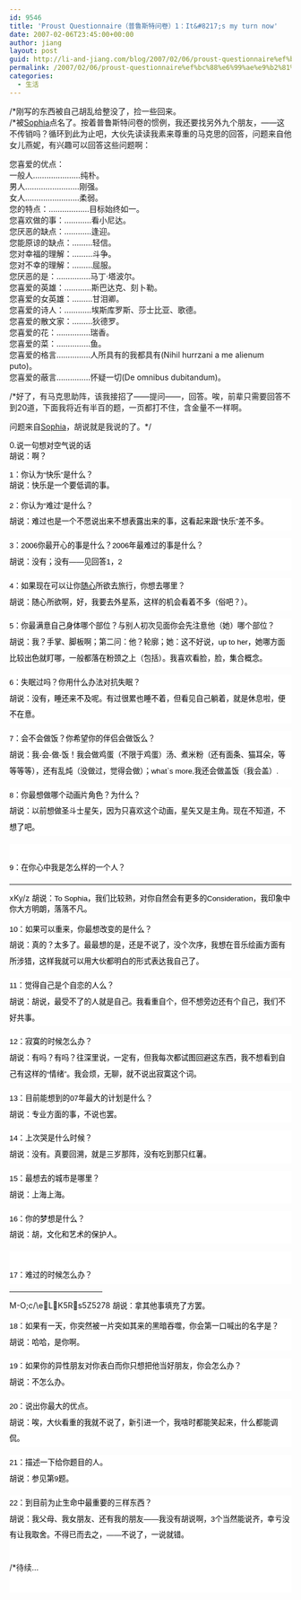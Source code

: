 ```yaml
---
id: 9546
title: 'Proust Questionnaire（普鲁斯特问卷）1：It&#8217;s my turn now'
date: 2007-02-06T23:45:00+00:00
author: jiang
layout: post
guid: http://li-and-jiang.com/blog/2007/02/06/proust-questionnaire%ef%bc%88%e6%99%ae%e9%b2%81%e6%96%af%e7%89%b9%e9%97%ae%e5%8d%b7%ef%bc%891%ef%bc%9aits-my-turn-now/
permalink: /2007/02/06/proust-questionnaire%ef%bc%88%e6%99%ae%e9%b2%81%e6%96%af%e7%89%b9%e9%97%ae%e5%8d%b7%ef%bc%891%ef%bc%9aits-my-turn-now/
categories:
  - 生活
---
```

/*刚写的东西被自己胡乱给整没了，捡一些回来。  
/*被[Sophia](http://bbs.ss.pku.edu.cn/ss/?5278)点名了。按着普鲁斯特问卷的惯例，我还要找另外九个朋友，——这不传销吗？循环到此为止吧，大伙先读读我素来尊重的马克思的回答，问题来自他女儿燕妮，有兴趣可以回答这些问题啊：

您喜爱的优点：         
一般人…………………纯朴。         
男人……………………刚强。         
女人……………………柔弱。       
您的特点：………………目标始终如一。       
您喜欢做的事：…………看小尼达。       
您厌恶的缺点：…………逢迎。       
您能原谅的缺点：………轻信。       
您对幸福的理解：………斗争。       
您对不幸的理解：………屈服。       
您厌恶的是：……………马丁·塔波尔。       
您喜爱的英雄：…………斯巴达克、刻卜勒。       
您喜爱的女英雄：………甘泪卿。       
您喜爱的诗人：…………埃斯库罗斯、莎士比亚、歌德。       
您喜爱的散文家：………狄德罗。       
您喜爱的花：……………瑞香。       
您喜爱的菜：……………鱼。       
您喜爱的格言……………人所具有的我都具有(Nihil hurrzani a me alienum puto)。       
您喜爱的蔽言……………怀疑一切(De omnibus dubitandum)。

/*好了，有马克思助阵，该我接招了——提问——，回答。唉，前辈只需要回答不到20道，下面我将近有半百的题，一页都打不住，含金量不一样啊。

问题来自[Sophia](http://bbs.ss.pku.edu.cn/ss/?5278)，胡说就是我说的了。*/

0.<span style="font-size:10pt;color:black;font-family:宋体">说一句想对空气说的话<br /> 胡说：啊？</span><span style="font-size:10pt;color:black;font-family:Arial" lang="EN-US"></span><span style="font-size:10pt;color:black;font-family:宋体"></span><span style="font-size:10pt;color:black;font-family:Arial" lang="EN-US"></span><span style="font-size:10pt;color:black;font-family:宋体"></span><span style="font-size:10pt;color:black;font-family:宋体"></p> 

<p>
  </span><span style="font-size:10pt;color:black;font-family:Arial" lang="EN-US">1</span><span style="font-size:10pt;color:black;font-family:宋体">：你认为</span><span style="font-size:10pt;color:black;font-family:Arial" lang="EN-US">“</span><span style="font-size:10pt;color:black;font-family:宋体">快乐</span><span style="font-size:10pt;color:black;font-family:Arial" lang="EN-US">”</span><span style="font-size:10pt;color:black;font-family:宋体">是什么？<br /> 胡说：快乐是一个要低调的事。</span><b><span style="font-size:10pt;color:black;font-family:宋体"><br /> </span></b>
</p>

<p style="background:white none repeat scroll 0% 50%;line-height:21.6pt;text-align:left" align="left">
  <span style="font-size:10pt;color:black;font-family:Arial" lang="EN-US">2</span><span style="font-size:10pt;color:black;font-family:宋体">：你认为</span><span style="font-size:10pt;color:black;font-family:Arial" lang="EN-US">“</span><span style="font-size:10pt;color:black;font-family:宋体">难过</span><span style="font-size:10pt;color:black;font-family:Arial" lang="EN-US">”</span><span style="font-size:10pt;color:black;font-family:宋体">是什么？</span><span style="font-size:10pt;color:black;font-family:Arial" lang="EN-US"><br /></span><span style="display:none;font-size:10pt;color:black;font-family:宋体">北京大学软件与微电子学院超级博客</span><span style="display:none;font-size:10pt;color:black;font-family:Arial" lang="EN-US">G:w)]2T h‑j</span><span style="font-size:10pt;color:black;font-family:Arial" lang="EN-US">胡说：难过也是一个不愿说出来不想表露出来的事，这看起来跟“快乐”差不多。</span><span style="font-size:10pt;color:black;font-family:宋体"></span><span style="font-size:6.5pt;color:rgb(141, 141, 141);font-family:Arial"> <span lang="EN-US"></span></span>
</p>

<p style="background:white none repeat scroll 0% 50%;line-height:21.6pt;text-align:left" align="left">
  <span style="font-size:6.5pt;color:rgb(141, 141, 141);font-family:Arial" lang="EN-US"> </span>
</p>

<p style="background:white none repeat scroll 0% 50%;line-height:21.6pt;text-align:left" align="left">
  <span style="font-size:10pt;color:black;font-family:Arial" lang="EN-US">3</span><span style="font-size:10pt;color:black;font-family:宋体">：</span><span style="font-size:10pt;color:black;font-family:Arial" lang="EN-US">2006</span><span style="font-size:10pt;color:black;font-family:宋体">你最开心的事是什么？</span><span style="font-size:10pt;color:black;font-family:Arial" lang="EN-US">2006</span><span style="font-size:10pt;color:black;font-family:宋体">年最难过的事是什么？</span><span style="font-size:10pt;color:black;font-family:Arial" lang="EN-US"><br /><span style="display:none">w;S&#19;jmd6m5278</span></span><span style="font-size:10pt;color:black;font-family:Arial" lang="EN-US">胡说：没有；没有——见回答1，2</span><span style="font-size:10pt;color:black;font-family:宋体"></span><span style="font-size:10pt;color:black;font-family:Arial" lang="EN-US"></span>
</p>

<p style="background:white none repeat scroll 0% 50%;line-height:21.6pt;text-align:left" align="left">
  <span style="font-size:6.5pt;color:rgb(141, 141, 141);font-family:宋体" lang="EN-US"> </span>
</p>

<p style="background:white none repeat scroll 0% 50%;line-height:21.6pt;text-align:left" align="left">
  <span style="font-size:10pt;color:black;font-family:Arial" lang="EN-US">4</span><span style="font-size:10pt;color:black;font-family:宋体">：如果现在可以让你</span><span style="font-size:10pt;color:rgb(141, 141, 141);font-family:Arial" lang="EN-US"><a href="http://bbs.ss.pku.edu.cn/ss/index.php/7258/javascr%C4%ABpt:;"><span style="color:black;font-family:宋体" lang="EN-US"><span lang="EN-US">随心</span></span></a></span><span style="font-size:10pt;color:black;font-family:宋体">所欲去旅行，你想去哪里？</span><span style="font-size:10pt;color:black;font-family:Arial" lang="EN-US"><br /></span><span style="display:none;font-size:10pt;color:black;font-family:宋体">北京大学软件与微电子学院超级博客</span><span style="display:none;font-size:10pt;color:black;font-family:Arial" lang="EN-US">%x8Y7q6}n;H Gi-e</span><span style="font-size:10pt;color:black;font-family:Arial" lang="EN-US">胡说：随心所欲啊，好，我要去外星系，这样的机会看着不多（俗吧？）。</span><span style="font-size:10pt;color:black;font-family:宋体"></span><span style="font-size:12pt;color:rgb(47, 72, 90);font-family:宋体" lang="EN-US"></span>
</p>

<p style="background:white none repeat scroll 0% 50%;line-height:21.6pt;text-align:left" align="left">
  <span style="font-size:6.5pt;color:rgb(141, 141, 141);font-family:Arial" lang="EN-US"> </span>
</p>

<p style="background:white none repeat scroll 0% 50%;line-height:21.6pt;text-align:left" align="left">
  <span style="font-size:10pt;color:black;font-family:Arial" lang="EN-US">5</span><span style="font-size:10pt;color:black;font-family:宋体">：你最满意自己身体哪个部位？与别人初次见面你会先注意他（她）哪个部位？</span><span style="font-size:10pt;color:black;font-family:Arial" lang="EN-US"><br /></span><span style="display:none;font-size:10pt;color:black;font-family:宋体">北京大学软件与微电子学院超级博客</span><span style="display:none;font-size:10pt;color:black;font-family:Arial" lang="EN-US">!j:[1n&I6W;^</span><span style="font-size:10pt;color:black;font-family:Arial" lang="EN-US">胡说：我？手掌、脚板啊；第二问：他？轮廓；她：这不好说，up to her，她哪方面比较出色就盯哪，一般都落在粉颈之上（包括）。我喜欢看脸，脸，集合概念。</span><span style="font-size:10pt;color:black;font-family:宋体"></span><span style="font-size:6.5pt;color:rgb(141, 141, 141);font-family:Arial" lang="EN-US"></span>
</p>

<p style="background:white none repeat scroll 0% 50%;line-height:21.6pt;text-align:left" align="left">
  <span style="font-size:6.5pt;color:rgb(141, 141, 141);font-family:Arial" lang="EN-US"> </span>
</p>

<p style="background:white none repeat scroll 0% 50%;line-height:21.6pt;text-align:left" align="left">
  <span style="font-size:10pt;color:black;font-family:Arial" lang="EN-US">6</span><span style="font-size:10pt;color:black;font-family:宋体">：失眠过吗？你用什么办法对抗失眠？</span><span style="font-size:10pt;color:black;font-family:Arial" lang="EN-US"><br /></span><span style="display:none;font-size:10pt;color:black;font-family:宋体">北京大学软件与微电子学院超级博客</span><span style="display:none;font-size:10pt;color:black;font-family:Arial" lang="EN-US">3?&#19;P7w&#8;z.x&#6;f K</span><span style="font-size:10pt;color:black;font-family:Arial" lang="EN-US">胡说：没有，睡还来不及呢。有过很累也睡不着，但看见自己躺着，就是休息啦，便不在意。</span><span style="font-size:10pt;color:black;font-family:宋体"></span><span style="font-size:6.5pt;color:rgb(141, 141, 141);font-family:Arial" lang="EN-US"></span>
</p>

<p style="background:white none repeat scroll 0% 50%;line-height:21.6pt;text-align:left" align="left">
  <span style="font-size:12pt;color:rgb(47, 72, 90);font-family:宋体" lang="EN-US"> </span>
</p>

<p style="background:white none repeat scroll 0% 50%;line-height:21.6pt;text-align:left" align="left">
  <span style="font-size:10pt;color:black;font-family:Arial" lang="EN-US">7</span><span style="font-size:10pt;color:black;font-family:宋体">：会不会做饭？你希望你的伴侣会做饭么？</span><span style="font-size:10pt;color:black;font-family:Arial" lang="EN-US"><br /></span><span style="display:none;font-size:10pt;color:black;font-family:宋体">北京大学软件与微电子学院超级博客</span><span style="display:none;font-size:10pt;color:black;font-family:Arial" lang="EN-US">(}.w2`-C$~#EL&#21;\&#17;w</span><span style="font-size:10pt;color:black;font-family:Arial" lang="EN-US">胡说：我-会-做-饭！我会做鸡蛋（不限于鸡蛋）汤、煮米粉（还有面条、猫耳朵，等等等等），还有乱炖（没做过，觉得会做）；what`s more,我还会做盖饭（我会盖）.</span><span style="font-size:10pt;color:black;font-family:宋体"></span><span style="font-size:12pt;color:rgb(47, 72, 90);font-family:宋体" lang="EN-US"></span>
</p>

<p style="background:white none repeat scroll 0% 50%;line-height:21.6pt;text-align:left" align="left">
  <span style="font-size:12pt;color:rgb(47, 72, 90);font-family:宋体" lang="EN-US"> </span>
</p>

<p style="background:white none repeat scroll 0% 50%;line-height:21.6pt;text-align:left" align="left">
  <span style="font-size:10pt;color:black;font-family:Arial" lang="EN-US">8</span><span style="font-size:10pt;color:black;font-family:宋体">：你最想做哪个动画片角色？为什么？</span><span style="font-size:10pt;color:black;font-family:Arial" lang="EN-US"><br /></span><span style="display:none;font-size:10pt;color:black;font-family:宋体">北京大学软件与微电子学院超级博客</span><span style="display:none;font-size:10pt;color:black;font-family:Arial" lang="EN-US">,KQG*E)P&#28;? R `</span><span style="font-size:10pt;color:black;font-family:Arial" lang="EN-US">胡说：以前想做圣斗士星矢，因为只喜欢这个动画，星矢又是主角。现在不知道，不想了吧。</span><span style="font-size:10pt;color:black;font-family:宋体"></span><span style="font-size:12pt;color:rgb(47, 72, 90);font-family:宋体" lang="EN-US"></span>
</p>

<p style="background:white none repeat scroll 0% 50%;line-height:21.6pt;text-align:left" align="left">
  <span style="font-size:12pt;color:rgb(47, 72, 90);font-family:宋体" lang="EN-US"> </span><br /> <span style="font-size:10pt;color:black;font-family:Arial" lang="EN-US">9</span><span style="font-size:10pt;color:black;font-family:宋体">：在你心中我是怎么样的一个人？</span><span style="font-size:10pt;color:black;font-family:Arial" lang="EN-US"><br /></span><span style="display:none;font-size:10pt;color:black;font-family:宋体">北京大学软件与微电子学院超级博客</span><span style="display:none;font-size:10pt;color:black;font-family:Arial" lang="EN-US">$Cu+H<span style=""></p> 
  
  <hr align="left" size="1" />
  </span>x­Ky/z</span>
  <span style="font-size:10pt;color:black;font-family:Arial" lang="EN-US">胡说：To Sophia，我们比较熟，对你自然会有更多的Consideration，我印象中你大方明朗，落落不凡。</span><span style="font-size:10pt;color:black;font-family:宋体"><br /> </span>
</p>

<p style="background:white none repeat scroll 0% 50%;line-height:21.6pt;text-align:left" align="left">
  <span style="font-size:10pt;color:black;font-family:Arial" lang="EN-US">10</span><span style="font-size:10pt;color:black;font-family:宋体">：如果可以重来，你最想改变的是什么？</span><span style="font-size:10pt;color:black;font-family:Arial" lang="EN-US"><br /><span style="display:none">1I4ov<span style=""><span style="display:none;font-size:10pt;color:black;font-family:Arial" lang="EN-US">[1]</span></span>Y*[ a&#21;{5278</span></span><span style="font-size:10pt;color:black;font-family:Arial" lang="EN-US">胡说：真的？太多了。最最想的是，还是不说了，没个次序，我想在音乐绘画方面有所涉猎，这样我就可以用大伙都明白的形式表达我自己了</span><span style="font-size:10pt;color:black;font-family:宋体">。</span><span style="font-size:6.5pt;color:rgb(141, 141, 141);font-family:Arial" lang="EN-US"></span>
</p>

<p style="background:white none repeat scroll 0% 50%;line-height:21.6pt;text-align:left" align="left">
  <span style="font-size:6.5pt;color:rgb(141, 141, 141);font-family:Arial" lang="EN-US"> </span>
</p>

<p style="background:white none repeat scroll 0% 50%;line-height:21.6pt;text-align:left" align="left">
  <span style="font-size:10pt;color:black;font-family:Arial" lang="EN-US">11</span><span style="font-size:10pt;color:black;font-family:宋体">：觉得自己是个自恋的人么？</span><span style="font-size:10pt;color:black;font-family:Arial" lang="EN-US"><br /><span style="display:none">$b ?!wy(b})]P4X5278</span></span><span style="font-size:10pt;color:black;font-family:Arial" lang="EN-US">胡说：胡说，最受不了的人就是自己。我看重自个，但不想旁边还有个自己，我们不好共事。</span><span style="font-size:10pt;color:black;font-family:宋体"></span><span style="font-size:6.5pt;color:rgb(141, 141, 141);font-family:Arial" lang="EN-US"></span>
</p>

<p style="background:white none repeat scroll 0% 50%;line-height:21.6pt;text-align:left" align="left">
  <span style="font-size:6.5pt;color:rgb(141, 141, 141);font-family:Arial" lang="EN-US"> </span>
</p>

<p style="background:white none repeat scroll 0% 50%;line-height:21.6pt;text-align:left" align="left">
  <span style="font-size:10pt;color:black;font-family:Arial" lang="EN-US">12</span><span style="font-size:10pt;color:black;font-family:宋体">：寂寞的时候怎么办？</span><span style="font-size:10pt;color:black;font-family:Arial" lang="EN-US"><br /></span><span style="display:none;font-size:10pt;color:black;font-family:宋体">北京大学软件与微电子学院超级博客</span><span style="display:none;font-size:10pt;color:black;font-family:Arial" lang="EN-US">r`z1T v.k&#21;?mg</span><span style="font-size:10pt;color:black;font-family:Arial" lang="EN-US">胡说：有吗？有吗？往深里说，一定有，但我每次都试图回避这东西，我不想看到自己有这样的“情绪”。我会烦，无聊，就不说出寂寞这个词。</span><span style="font-size:10pt;color:black;font-family:宋体"></span><span style="font-size:6.5pt;color:rgb(141, 141, 141);font-family:Arial" lang="EN-US"></span>
</p>

<p style="background:white none repeat scroll 0% 50%;line-height:21.6pt;text-align:left" align="left">
  <span style="font-size:6.5pt;color:rgb(141, 141, 141);font-family:Arial" lang="EN-US"> </span>
</p>

<p style="background:white none repeat scroll 0% 50%;line-height:21.6pt;text-align:left" align="left">
  <span style="font-size:10pt;color:black;font-family:Arial" lang="EN-US">13</span><span style="font-size:10pt;color:black;font-family:宋体">：目前能想到的</span><span style="font-size:10pt;color:black;font-family:Arial" lang="EN-US">07</span><span style="font-size:10pt;color:black;font-family:宋体">年最大的计划是什么？</span><span style="font-size:10pt;color:black;font-family:Arial" lang="EN-US"><br /><span style="display:none">0SMn)L­C!E&#18;L5278</span></span><span style="font-size:10pt;color:black;font-family:Arial" lang="EN-US">胡说：专业方面的事，不说也罢。</span><span style="font-size:10pt;color:black;font-family:宋体"></span><span style="font-size:10pt;color:black;font-family:Arial" lang="EN-US"></span>
</p>

<p style="background:white none repeat scroll 0% 50%;line-height:21.6pt;text-align:left" align="left">
  <span style="font-size:6.5pt;color:rgb(141, 141, 141);font-family:宋体" lang="EN-US"> </span>
</p>

<p style="background:white none repeat scroll 0% 50%;line-height:21.6pt;text-align:left" align="left">
  <span style="font-size:10pt;color:black;font-family:Arial" lang="EN-US">14</span><span style="font-size:10pt;color:black;font-family:宋体">：上次哭是什么时候？</span><span style="font-size:10pt;color:black;font-family:Arial" lang="EN-US"><br /><span style="display:none">8?/[­A a&#17;c&#8217;^5278</span></span><span style="font-size:10pt;color:black;font-family:Arial" lang="EN-US">胡说：没有。真要回溯，就是三岁那阵，没有吃到那只红薯。</span><span style="font-size:10pt;color:black;font-family:宋体"></span><span style="font-size:12pt;color:rgb(47, 72, 90);font-family:宋体" lang="EN-US"></span>
</p>

<p style="background:white none repeat scroll 0% 50%;line-height:21.6pt;text-align:left" align="left">
  <span style="font-size:6.5pt;color:rgb(141, 141, 141);font-family:Arial" lang="EN-US"> </span>
</p>

<p style="background:white none repeat scroll 0% 50%;line-height:21.6pt;text-align:left" align="left">
  <span style="font-size:10pt;color:black;font-family:Arial" lang="EN-US">15</span><span style="font-size:10pt;color:black;font-family:宋体">：最想去的城市是哪里？</span><span style="font-size:10pt;color:black;font-family:Arial" lang="EN-US"><br /></span><span style="display:none;font-size:10pt;color:black;font-family:宋体">北京大学软件与微电子学院超级博客</span><span style="display:none;font-size:10pt;color:black;font-family:Arial" lang="EN-US">UQ DA9i n</span><span style="font-size:10pt;color:black;font-family:Arial" lang="EN-US">胡说：上海上海。</span><span style="font-size:10pt;color:black;font-family:宋体"></span><span style="font-size:6.5pt;color:rgb(141, 141, 141);font-family:Arial" lang="EN-US"></span>
</p>

<p style="background:white none repeat scroll 0% 50%;line-height:21.6pt;text-align:left" align="left">
  <span style="font-size:6.5pt;color:rgb(141, 141, 141);font-family:Arial" lang="EN-US"> </span>
</p>

<p style="background:white none repeat scroll 0% 50%;line-height:21.6pt;text-align:left" align="left">
  <span style="font-size:10pt;color:black;font-family:Arial" lang="EN-US">16</span><span style="font-size:10pt;color:black;font-family:宋体">：你的梦想是什么？</span><span style="font-size:10pt;color:black;font-family:Arial" lang="EN-US"><br /></span><span style="display:none;font-size:10pt;color:black;font-family:宋体">北京大学软件与微电子学院超级博客</span><span style="display:none;font-size:10pt;color:black;font-family:Arial" lang="EN-US">Z,k&#6;E/n7l&#8;~‑`$tK&#8217;b</span><span style="font-size:10pt;color:black;font-family:Arial" lang="EN-US">胡说：胡，文化和艺术的保护人。</span><span style="font-size:10pt;color:black;font-family:宋体"></span><span style="font-size:10pt;color:black;font-family:Arial" lang="EN-US"></span>
</p>

<p style="background:white none repeat scroll 0% 50%;line-height:21.6pt;text-align:left" align="left">
  <span style="font-size:6.5pt;color:rgb(141, 141, 141);font-family:Arial" lang="EN-US"> </span><span style="font-size:6.5pt;color:rgb(141, 141, 141);font-family:Arial" lang="EN-US"></span><br /> <span style="font-size:10pt;color:black;font-family:Arial" lang="EN-US">17</span><span style="font-size:10pt;color:black;font-family:宋体">：难过的时候怎么办？</span><span style="font-size:10pt;color:black;font-family:Arial" lang="EN-US"><br /><span style="display:none"><span style=""></p> 
  
  <hr align="left" size="1" width="33%" />
  </span>M-O;c/\e&#18;L&#19;K5R&#28;s5Z5278</span></span>
  <span style="font-size:10pt;color:black;font-family:Arial" lang="EN-US">胡说：拿其他事填充了方罢。</span><span style="font-size:10pt;color:black;font-family:宋体"><br /> </span>
</p>

<p style="background:white none repeat scroll 0% 50%;line-height:21.6pt;text-align:left" align="left">
  <span style="font-size:10pt;color:black;font-family:Arial" lang="EN-US">18</span><span style="font-size:10pt;color:black;font-family:宋体">：如果有一天，你突然被一片突如其来的黑暗吞噬，你会第一口喊出的名字是？</span><span style="font-size:10pt;color:black;font-family:Arial" lang="EN-US"><br /></span><span style="display:none;font-size:10pt;color:black;font-family:宋体">北京大学软件与微电子学院超级博客</span><span style="display:none;font-size:10pt;color:black;font-family:Arial" lang="EN-US">&#20;} h7p&#8;_m L</span><span style="font-size:10pt;color:black;font-family:Arial" lang="EN-US">胡说：哈哈，是你啊。</span><span style="font-size:10pt;color:black;font-family:宋体"></span><span style="font-size:6.5pt;color:rgb(141, 141, 141);font-family:Arial" lang="EN-US"></span>
</p>

<p style="background:white none repeat scroll 0% 50%;line-height:21.6pt;text-align:left" align="left">
  <span style="font-size:6.5pt;color:rgb(141, 141, 141);font-family:Arial" lang="EN-US"> </span>
</p>

<p style="background:white none repeat scroll 0% 50%;line-height:21.6pt;text-align:left" align="left">
  <span style="font-size:10pt;color:black;font-family:Arial" lang="EN-US">19</span><span style="font-size:10pt;color:black;font-family:宋体">：如果你的异性朋友对你表白而你只想把他当好朋友，你会怎么办？</span><span style="font-size:10pt;color:black;font-family:Arial" lang="EN-US"><br /><span style="display:none">g ]8MH.~<br style="" clear="all" />~&#18;M<br style="" clear="all" />~.F5278</span></span><span style="font-size:10pt;color:black;font-family:Arial" lang="EN-US">胡说：不怎么办。</span><span style="font-size:10pt;color:black;font-family:宋体"></span><span style="font-size:6.5pt;color:rgb(141, 141, 141);font-family:Arial" lang="EN-US"></span>
</p>

<p style="background:white none repeat scroll 0% 50%;line-height:21.6pt;text-align:left" align="left">
  <span style="font-size:6.5pt;color:rgb(141, 141, 141);font-family:Arial" lang="EN-US"> </span>
</p>

<p style="background:white none repeat scroll 0% 50%;line-height:21.6pt;text-align:left" align="left">
  <span style="font-size:10pt;color:black;font-family:Arial" lang="EN-US">20</span><span style="font-size:10pt;color:black;font-family:宋体">：说出你最大的优点。</span><span style="font-size:10pt;color:black;font-family:Arial" lang="EN-US"><br /><span style="display:none">7\6N:~)[&#20;S J‑_0P5278</span></span><span style="font-size:10pt;color:black;font-family:Arial" lang="EN-US">胡说：唉，大伙看重的我就不说了，新引进一个，我啥时都能笑起来，什么都能调侃。</span><span style="font-size:10pt;color:black;font-family:宋体"></span><span style="font-size:10pt;color:black;font-family:Arial" lang="EN-US"></span>
</p>

<p style="background:white none repeat scroll 0% 50%;line-height:21.6pt;text-align:left" align="left">
  <span style="font-size:6.5pt;color:rgb(141, 141, 141);font-family:Arial" lang="EN-US"> </span><span style="font-size:6.5pt;color:rgb(141, 141, 141);font-family:Arial" lang="EN-US"></span>
</p>

<p style="background:white none repeat scroll 0% 50%;line-height:21.6pt;text-align:left" align="left">
  <span style="font-size:10pt;color:black;font-family:Arial" lang="EN-US">21</span><span style="font-size:10pt;color:black;font-family:宋体">：描述一下给你题目的人。</span><span style="font-size:10pt;color:black;font-family:Arial" lang="EN-US"><br /></span><span style="display:none;font-size:10pt;color:black;font-family:宋体">北京大学软件与微电子学院超级博客</span><span style="display:none;font-size:10pt;color:black;font-family:Arial" lang="EN-US"> w&#17;P<span style=""><span style="display:none;font-size:10pt;color:black;font-family:Arial" lang="EN-US">[1]</span></span>Gm<span style=""><span style="display:none;font-size:10pt;color:black;font-family:Arial" lang="EN-US">[1]</span></span>E8f</span><span style="font-size:10pt;color:black;font-family:Arial" lang="EN-US">胡说：</span><span style="font-size:10pt;color:black;font-family:宋体">参见第</span><span style="font-size:10pt;color:black;font-family:Arial" lang="EN-US">9</span><span style="font-size:10pt;color:black;font-family:宋体">题。</span><span style="font-size:10pt;color:black;font-family:Wingdings" lang="EN-US"><span style=""></span></span><span style="font-size:12pt;color:rgb(47, 72, 90);font-family:宋体" lang="EN-US"> </span><span style="font-size:10pt;color:black;font-family:Arial" lang="EN-US"></span>
</p>

<p style="background:white none repeat scroll 0% 50%;line-height:21.6pt;text-align:left" align="left">
  <span style="font-size:12pt;color:rgb(47, 72, 90);font-family:宋体" lang="EN-US"> </span>
</p>

<p style="background:white none repeat scroll 0% 50%;line-height:21.6pt;text-align:left" align="left">
  <span style="font-size:10pt;color:black;font-family:Arial" lang="EN-US">22</span><span style="font-size:10pt;color:black;font-family:宋体">：到目前为止生命中最重要的三样东西？</span><span style="font-size:10pt;color:black;font-family:Arial" lang="EN-US"><br /></span><span style="display:none;font-size:10pt;color:black;font-family:宋体">北京大学软件与微电子学院超级博客</span><span style="display:none;font-size:10pt;color:black;font-family:Arial" lang="EN-US"> }&#8;@:o1]t&#19;s</span><span style="font-size:10pt;color:black;font-family:Arial" lang="EN-US">胡说：我父母、我女朋友、还有我的朋友——我没有胡说啊，3个当然能说齐，幸亏没有让我取舍。不得已而去之，——不说了，一说就错。</span><span style="font-size:10pt;color:black;font-family:宋体"></span><span style="font-size:10pt;color:black;font-family:Arial" lang="EN-US"></span><br /> <br /> /*待续&#8230;<br /> <b><span style="font-size:10pt;color:black;font-family:宋体"><br /> </span></b>
</p>